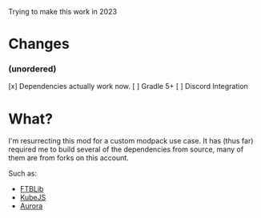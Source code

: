 Trying to make this work in 2023

# Changes
### (unordered)
[x] Dependencies actually work now.
[ ] Gradle 5+
[ ] Discord Integration

# What?
I'm resurrecting this mod for a custom modpack use case. It has (thus far) required me to build several of the dependencies from source, many of them are from forks on this account.

Such as:
* [FTBLib](https://github.com/Rushmore75/FTB-Library-Legacy)
* [KubeJS](https://github.com/Rushmore75/KubeJS)
* [Aurora](https://github.com/Rushmore75/Aurora)
